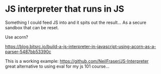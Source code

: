 # JS interpreter that runs in JS

Something I could feed JS into and it spits out the result... As a secure
sandbox that can be reset.

Use acorn?

https://blog.bitsrc.io/build-a-js-interpreter-in-javascript-using-acorn-as-a-parser-5487bb53390c


This is a working example:
https://github.com/NeilFraser/JS-Interpreter
great alternative to using eval for my js 101 course...
